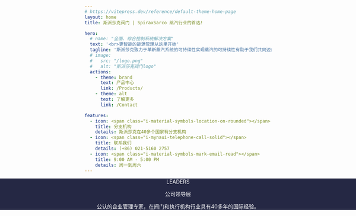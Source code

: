 ```yaml
---
# https://vitepress.dev/reference/default-theme-home-page
layout: home
title: 斯派莎克阀门 | SpiraxSarco 蒸汽行业的首选!

hero:
  # name: "全面、综合控制系统解决方案"
  text: '<br>更智能的能源管理从这里开始'
  tagline: '斯派莎克致力于革新蒸汽系统的可持续性实现蒸汽的可持续性有助于我们共同迈向碳中和的全球目标。 <br><br>'
  # image:
  #   src: "/logo.png"
  #   alt: "斯派莎克阀门logo"
  actions:
    - theme: brand
      text: 产品中心
      link: /Products/
    - theme: alt
      text: 了解更多
      link: /Contact

features:
  - icon: <span class="i-material-symbols-location-on-rounded"></span>
    title: 分支机构
    details: 斯派莎克在40多个国家有分支机构
  - icon: <span class="i-mynaui-telephone-call-solid"></span>
    title: 联系我们
    details: (+86) 021-5160 2757
  - icon: <span class="i-material-symbols-mark-email-read"></span>
    title: 9:00 AM - 5:00 PM
    details: 周一到周六
---
```


<script setup>
import { VPTeamMembers } from 'vitepress/theme'
import FeatureSection from './.vitepress/theme/components/FeatureSection.vue'
import ProductSection from './ProductSection.vue'
import CompanyHighlights from './.vitepress/theme/components/CompanyHighlights.vue'

const members = [
  {
    avatar: '/team/leader.jpg',
    name: 'William Sterling',
    title: '创始人、CEO兼主席'
  }
]
</script>

<FeatureSection />

<!-- 公司亮点 -->
<CompanyHighlights />

<div class="team-container full-width-container">
  <div class="team-container-overlay py-12">
    <div class="team-description text-sm font-bold">LEADERS</div>
    <p class="team-description text-4xl font-bold">公司领导层</p>
    <p class="team-description text-sm mx-auto">公认的企业管理专家，在阀门和执行机构行业具有40多年的国际经验。</p>
    <VPTeamMembers size="medium" :members="members" />
  </div>
</div>

<!-- 最新产品 -->
<ProductSection />

<style>
/* 全宽容器样式 */
.full-width-container {
  position: relative;
  width: 100vw;
  left: 50%;
  right: 50%;
  margin-left: -50vw;
  margin-right: -50vw;
}

.team-container {
  text-align: center;
  background: url('/images/home-leader.jpg') no-repeat fixed 0 0 / cover;
  color: white;
}
.team-container-overlay {
  background: rgb(7, 11, 43, 0.88);
}
.VPTeamMembers {
  display: flex;
  justify-content: center;
}
.VPTeamMembers .profile {
  background: transparent;
}
.VPTeamMembers .profile .avatar {
  width: 160px !important;
  height: 160px !important;
}
</style>
